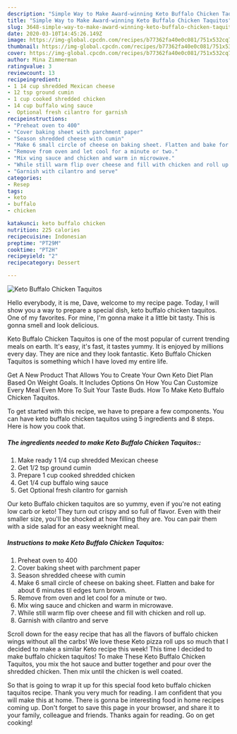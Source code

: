 ```yaml
---
description: "Simple Way to Make Award-winning Keto Buffalo Chicken Taquitos"
title: "Simple Way to Make Award-winning Keto Buffalo Chicken Taquitos"
slug: 3648-simple-way-to-make-award-winning-keto-buffalo-chicken-taquitos
date: 2020-03-10T14:45:26.149Z
image: https://img-global.cpcdn.com/recipes/b77362fa40e0c081/751x532cq70/keto-buffalo-chicken-taquitos-recipe-main-photo.jpg
thumbnail: https://img-global.cpcdn.com/recipes/b77362fa40e0c081/751x532cq70/keto-buffalo-chicken-taquitos-recipe-main-photo.jpg
cover: https://img-global.cpcdn.com/recipes/b77362fa40e0c081/751x532cq70/keto-buffalo-chicken-taquitos-recipe-main-photo.jpg
author: Mina Zimmerman
ratingvalue: 3
reviewcount: 13
recipeingredient:
- 1 14 cup shredded Mexican cheese
- 12 tsp ground cumin
- 1 cup cooked shredded chicken
- 14 cup buffalo wing sauce
-  Optional fresh cilantro for garnish
recipeinstructions:
- "Preheat oven to 400"
- "Cover baking sheet with parchment paper"
- "Season shredded cheese with cumin"
- "Make 6 small circle of cheese on baking sheet. Flatten and bake for about 6 minutes til edges turn brown."
- "Remove from oven and let cool for a minute or two."
- "Mix wing sauce and chicken and warm in microwave."
- "While still warm flip over cheese and fill with chicken and roll up."
- "Garnish with cilantro and serve"
categories:
- Resep
tags:
- keto
- buffalo
- chicken

katakunci: keto buffalo chicken
nutrition: 225 calories
recipecuisine: Indonesian
preptime: "PT29M"
cooktime: "PT2H"
recipeyield: "2"
recipecategory: Dessert

---
```



![Keto Buffalo Chicken Taquitos](https://img-global.cpcdn.com/recipes/b77362fa40e0c081/751x532cq70/keto-buffalo-chicken-taquitos-recipe-main-photo.jpg)

Hello everybody, it is me, Dave, welcome to my recipe page. Today, I will show you a way to prepare a special dish, keto buffalo chicken taquitos. One of my favorites. For mine, I'm gonna make it a little bit tasty. This is gonna smell and look delicious.

Keto Buffalo Chicken Taquitos is one of the most popular of current trending meals on earth. It's easy, it's fast, it tastes yummy. It is enjoyed by millions every day. They are nice and they look fantastic. Keto Buffalo Chicken Taquitos is something which I have loved my entire life.

Get A New Product That Allows You to Create Your Own Keto Diet Plan Based On Weight Goals. It Includes Options On How You Can Customize Every Meal Even More To Suit Your Taste Buds. How To Make Keto Buffalo Chicken Taquitos.


To get started with this recipe, we have to prepare a few components. You can have keto buffalo chicken taquitos using 5 ingredients and 8 steps. Here is how you cook that.

##### The ingredients needed to make Keto Buffalo Chicken Taquitos::

1. Make ready 1 1/4 cup shredded Mexican cheese
1. Get 1/2 tsp ground cumin
1. Prepare 1 cup cooked shredded chicken
1. Get 1/4 cup buffalo wing sauce
1. Get  Optional fresh cilantro for garnish


Our keto Buffalo chicken taquitos are so yummy, even if you&#39;re not eating low carb or keto! They turn out crispy and so full of flavor. Even with their smaller size, you&#39;ll be shocked at how filling they are. You can pair them with a side salad for an easy weeknight meal. 

##### Instructions to make Keto Buffalo Chicken Taquitos:

1. Preheat oven to 400
1. Cover baking sheet with parchment paper
1. Season shredded cheese with cumin
1. Make 6 small circle of cheese on baking sheet. Flatten and bake for about 6 minutes til edges turn brown.
1. Remove from oven and let cool for a minute or two.
1. Mix wing sauce and chicken and warm in microwave.
1. While still warm flip over cheese and fill with chicken and roll up.
1. Garnish with cilantro and serve


Scroll down for the easy recipe that has all the flavors of buffalo chicken wings without all the carbs! We love these Keto pizza roll ups so much that I decided to make a similar Keto recipe this week! This time I decided to make buffalo chicken taquitos! To make These Keto Buffalo Chicken Taquitos, you mix the hot sauce and butter together and pour over the shredded chicken. Then mix until the chicken is well coated. 

So that is going to wrap it up for this special food keto buffalo chicken taquitos recipe. Thank you very much for reading. I am confident that you will make this at home. There is gonna be interesting food in home recipes coming up. Don't forget to save this page in your browser, and share it to your family, colleague and friends. Thanks again for reading. Go on get cooking!
